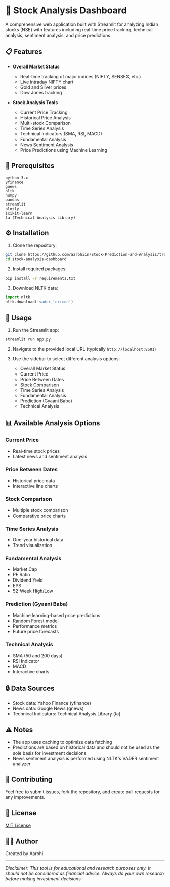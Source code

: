 # 🚀 Stock Analysis Dashboard

A comprehensive web application built with Streamlit for analyzing Indian stocks (NSE) with features including real-time price tracking, technical analysis, sentiment analysis, and price predictions.

## 📋 Features

- **Overall Market Status**
  - Real-time tracking of major indices (NIFTY, SENSEX, etc.)
  - Live intraday NIFTY chart
  - Gold and Silver prices
  - Dow Jones tracking

- **Stock Analysis Tools**
  - Current Price Tracking
  - Historical Price Analysis
  - Multi-stock Comparison
  - Time Series Analysis
  - Technical Indicators (SMA, RSI, MACD)
  - Fundamental Analysis
  - News Sentiment Analysis
  - Price Predictions using Machine Learning

## 🔧 Prerequisites

```
python 3.x
yfinance
gnews
nltk
numpy
pandas
streamlit
plotly
scikit-learn
ta (Technical Analysis Library)
```

## ⚙️ Installation

1. Clone the repository:
```bash
git clone https://github.com/aarohiin/Stock-Prediction-and-Analysis/tree/main
cd stock-analysis-dashboard
```

2. Install required packages:
```bash
pip install -r requirements.txt
```

3. Download NLTK data:
```python
import nltk
nltk.download('vader_lexicon')
```

## 🚀 Usage

1. Run the Streamlit app:
```bash
streamlit run app.py
```

2. Navigate to the provided local URL (typically `http://localhost:8501`)

3. Use the sidebar to select different analysis options:
   - Overall Market Status
   - Current Price
   - Price Between Dates
   - Stock Comparison
   - Time Series Analysis
   - Fundamental Analysis
   - Prediction (Gyaani Baba)
   - Technical Analysis

## 📊 Available Analysis Options

### Current Price
- Real-time stock prices
- Latest news and sentiment analysis

### Price Between Dates
- Historical price data
- Interactive line charts

### Stock Comparison
- Multiple stock comparison
- Comparative price charts

### Time Series Analysis
- One-year historical data
- Trend visualization

### Fundamental Analysis
- Market Cap
- PE Ratio
- Dividend Yield
- EPS
- 52-Week High/Low

### Prediction (Gyaani Baba)
- Machine learning-based price predictions
- Random Forest model
- Performance metrics
- Future price forecasts

### Technical Analysis
- SMA (50 and 200 days)
- RSI Indicator
- MACD
- Interactive charts

## 🔒 Data Sources

- Stock data: Yahoo Finance (yfinance)
- News data: Google News (gnews)
- Technical Indicators: Technical Analysis Library (ta)

## ⚠️ Notes

- The app uses caching to optimize data fetching
- Predictions are based on historical data and should not be used as the sole basis for investment decisions
- News sentiment analysis is performed using NLTK's VADER sentiment analyzer

## 🤝 Contributing

Feel free to submit issues, fork the repository, and create pull requests for any improvements.

## 📄 License

[MIT License](LICENSE)

## 👩‍💻 Author

Created by Aarohi

---

*Disclaimer: This tool is for educational and research purposes only. It should not be considered as financial advice. Always do your own research before making investment decisions.*
